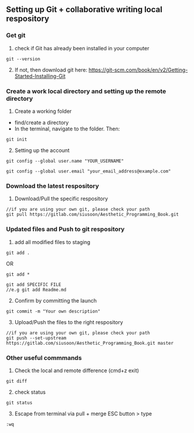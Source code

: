 ## Setting up Git + collaborative writing local respository
### Get git
1. check if Git has already been installed in your computer
```
git --version
```

2. If not, then download git here: https://git-scm.com/book/en/v2/Getting-Started-Installing-Git

### Create a work local directory and setting up the remote directory
1. Create a working folder
- find/create a directory
- In the terminal, navigate to the folder. Then:
```
git init
```
2. Setting up the account
```
git config --global user.name "YOUR_USERNAME"
```
```
git config --global user.email "your_email_address@example.com"
```

### Download the latest respository
1. Download/Pull the specific respository  
```
//if you are using your own git, please check your path
git pull https://gitlab.com/siusoon/Aesthetic_Programming_Book.git
```

### Updated files and Push to git respository
1. add all modified files to staging
```
git add .
```
OR
```
git add *
```

```
git add SPECIFIC FILE
//e.g git add Readme.md
```
2. Confirm by committing the launch
```
git commit -m "Your own description"
```
3. Upload/Push the files to the right respository 
```
//if you are using your own git, please check your path
git push --set-upstream https://gitlab.com/siusoon/Aesthetic_Programming_Book.git master
```

### Other useful commmands
1. Check the local and remote difference (cmd+z exit)
```
git diff
```
2. check status
```
git status
```
3. Escape from terminal via pull + merge
ESC button > type 
```
:wq
```

